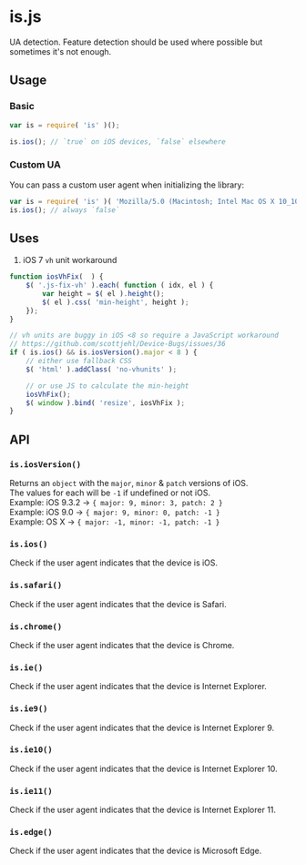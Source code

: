 # is.js
UA detection.
Feature detection should be used where possible but sometimes it's not enough.


## Usage

### Basic
```js
var is = require( 'is' )();

is.ios(); // `true` on iOS devices, `false` elsewhere
```

### Custom UA
You can pass a custom user agent when initializing the library:

```js
var is = require( 'is' )( 'Mozilla/5.0 (Macintosh; Intel Mac OS X 10_10_4) AppleWebKit/537.36 (KHTML, like Gecko) Chrome/44.0.2403.155 Safari/537.36' );
is.ios(); // always `false`
```


## Uses

1. iOS 7 `vh` unit workaround

```js
function iosVhFix(  ) {
	$( '.js-fix-vh' ).each( function ( idx, el ) {
		var height = $( el ).height();
		$( el ).css( 'min-height', height );
	});
}

// vh units are buggy in iOS <8 so require a JavaScript workaround
// https://github.com/scottjehl/Device-Bugs/issues/36
if ( is.ios() && is.iosVersion().major < 8 ) {
	// either use fallback CSS
	$( 'html' ).addClass( 'no-vhunits' );

	// or use JS to calculate the min-height
	iosVhFix();
	$( window ).bind( 'resize', iosVhFix );
}
```


## API

### `is.iosVersion()`
Returns an `object` with the `major`, `minor` & `patch` versions of iOS.  
The values for each will be `-1` if undefined or not iOS.  
Example: iOS 9.3.2 → `{ major: 9, minor: 3, patch: 2 }`  
Example: iOS 9.0 → `{ major: 9, minor: 0, patch: -1 }`  
Example: OS X → `{ major: -1, minor: -1, patch: -1 }`  

### `is.ios()`
Check if the user agent indicates that the device is iOS.

### `is.safari()`
Check if the user agent indicates that the device is Safari.

### `is.chrome()`
Check if the user agent indicates that the device is Chrome.

### `is.ie()`
Check if the user agent indicates that the device is Internet Explorer.

### `is.ie9()`
Check if the user agent indicates that the device is Internet Explorer 9.

### `is.ie10()`
Check if the user agent indicates that the device is Internet Explorer 10.

### `is.ie11()`
Check if the user agent indicates that the device is Internet Explorer 11.

### `is.edge()`
Check if the user agent indicates that the device is Microsoft Edge.

